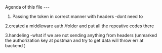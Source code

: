 Agenda of this file ---
  1. Passing the token in correct manner with headers -dont need to 

  2.created a middleware auth /folder  and put all the repeative codes there 

  3.handeling -what if we are not sending anything from headers (unmarked the authorization key at postman and try to get data will throw err at backend )